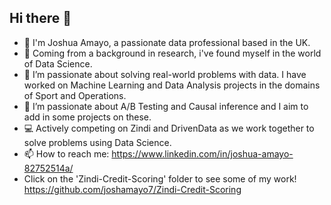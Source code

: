 ## Hi there 👋

- 👋 I'm Joshua Amayo, a passionate data professional based in the UK.
- 🚀 Coming from a background in research, i've found myself in the world of Data Science.
- 🔭 I’m passionate about solving real-world problems with data. I have worked on Machine Learning and Data Analysis projects in the domains of Sport and Operations.
- 🌱 I’m passionate about A/B Testing and Causal inference and I aim to add in some projects on these.
- 💻 Actively competing on Zindi and DrivenData as we work together to solve problems using Data Science.
- 📫 How to reach me: https://www.linkedin.com/in/joshua-amayo-82752514a/
- Click on the 'Zindi-Credit-Scoring' folder to see some of my work! https://github.com/joshamayo7/Zindi-Credit-Scoring


